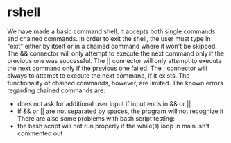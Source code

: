 # rshell
 We have made a basic command shell.
 It accepts both single commands and chained commands.
 In order to exit the shell, the user must type in "exit" either by itself
 or in a chained command where it won't be skipped.
 The && connector will only attempt to execute the next command only if the
 previous one was successful.
 The || connector will only attempt to execute the next command only if the
 previous one failed.
 The ; connector will always to attempt to execute the next command, if it
 exists.
 The functionality of chained commands, however, are limited.
 The known errors regarding chained commands are:
 - does not ask for additional user input if input ends in && or ||
 - if && or || are not separated by spaces, the program will not recognize it
 There are also some problems with bash script testing:
 - the bash script will not run properly if the while(1) loop in main isn't
   commented out

